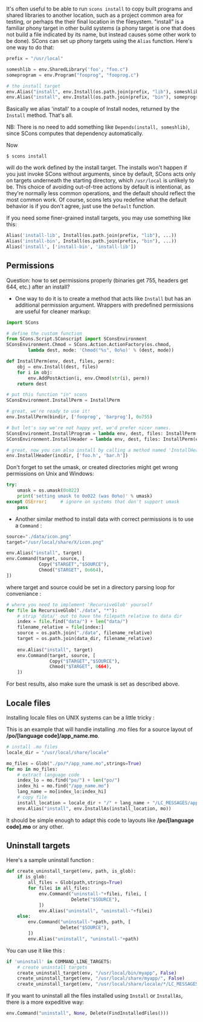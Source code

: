 It's often useful to be able to run `scons install` to copy built programs and shared libraries to another location, such as a project common area for testing, or perhaps the their final location in the filesystem. "install" is a familiar phony target in other build systems (a phony target is one that does not build a file indicated by its name, but instead causes some other work to be done). SCons can set up phony targets using the `Alias` function. Here's one way to do that: 

```python
prefix = "/usr/local"

someshlib = env.SharedLibrary('foo', "foo.c")
someprogram = env.Program("fooprog", "fooprog.c")

# the install target
env.Alias("install", env.Install(os.path.join(prefix, "lib"), someshlib))
env.Alias("install", env.Install(os.path.join(prefix, "bin"), someprogram))
```

Basically we alias 'install' to a couple of Install nodes, returned by the `Install` method. That's all. 

NB: There is no need to add something like `Depends(install, someshlib)`, since SCons computes that dependency automatically. 

Now
```
$ scons install
```

will do the work defined by the install target.  The installs won't happen if you just invoke SCons without arguments, since by default, SCons acts only on targets underneath the starting directory, which `/usr/local` is unlikely to be. This choice of avoiding out-of-tree actions by default is intentional, as they're normally less common operations, and the default should reflect the most common work.  Of course, scons lets you redefine what the default behavior is if you don't agree, just use the `Default` function.

If you need some finer-grained install targets, you may use something like this: 
```python
Alias('install-lib', Install(os.path.join(prefix, "lib"), ...))
Alias('install-bin', Install(os.path.join(prefix, "bin"), ...))
Alias('install', ['install-bin', 'install-lib'])
```

## Permissions

Question:  how to set permissions properly (binaries get 755, headers get 644, etc.) after an install? 

* One way to do it is to create a method that acts like `Install` but has an additional permission argument. Wrappers with predefined permissions are useful for cleaner markup: 

```python
import SCons

# define the custom function
from SCons.Script.SConscript import SConsEnvironment
SConsEnvironment.Chmod = SCons.Action.ActionFactory(os.chmod,
        lambda dest, mode: 'Chmod("%s", 0o%o)' % (dest, mode))

def InstallPerm(env, dest, files, perm):
    obj = env.Install(dest, files)
    for i in obj:
        env.AddPostAction(i, env.Chmod(str(i), perm))
    return dest

# put this function "in" scons
SConsEnvironment.InstallPerm = InstallPerm

# great, we're ready to use it!
env.InstallPerm(bindir, ['fooprog', 'barprog'], 0o755)

# but let's say we're not happy yet, we'd prefer nicer names.
SConsEnvironment.InstallProgram = lambda env, dest, files: InstallPerm(env, dest, files, 0755)
SConsEnvironment.InstallHeader = lambda env, dest, files: InstallPerm(env, dest, files, 0644)

# great, now you can also install by calling a method named 'InstallHeader' or 'InstallProgram'!
env.InstallHeader(incdir, ['foo.h', 'bar.h'])
```
Don't forget to set the umask, or created directories might get wrong permissions on Unix and Windows: 

```python
try:
    umask = os.umask(0o022)
    print('setting umask to 0o022 (was 0o%o)' % umask)
except OSError:     # ignore on systems that don't support umask
    pass
```

* Another similar method to install data with correct permissions is to use a `Command` : 

```python
source="./data/icon.png"
target="/usr/local/share/X/icon.png"

env.Alias("install", target)
env.Command(target, source, [
            Copy("$TARGET","$SOURCE"),
            Chmod("$TARGET", 0o664),
])
```
where target and source could be set in a directory parsing loop for conveniance : 

```python
# where you need to implement 'RecursiveGlob' yourself 
for file in RecursiveGlob("./data", "*"):
    # strip 'data/' out to have the filepath relative to data dir
    index = file.find("data/") + len("data/")
    filename_relative = file[index:]
    source = os.path.join("./data", filename_relative)
    target = os.path.join(data_dir, filename_relative)
            
    env.Alias("install", target)
    env.Command(target, source, [
                Copy("$TARGET","$SOURCE"),
                Chmod("$TARGET", 0664),
    ])
```
For best results, also make sure the umask is set as described above. 


## Locale files

Installing locale files on UNIX systems can be a little tricky : 

This is an example that will handle installing .mo files for a source layout of **/po/[language code]/app_name.mo**. 

```python
# install .mo files
locale_dir = "/usr/local/share/locale"

mo_files = Glob("./po/*/app_name.mo",strings=True)
for mo in mo_files:
    # extract language code
    index_lo = mo.find("po/") + len("po/")
    index_hi = mo.find("/app_name.mo")
    lang_name = mo[index_lo:index_hi]
    # copy file
    install_location = locale_dir + "/" + lang_name + "/LC_MESSAGES/app_name.mo"
    env.Alias("install", env.InstallAs(install_location, mo))
```
It should be simple enough to adapt this code to layouts like **/po/[language code].mo** or any other. 


## Uninstall targets

Here's a sample uninstall function : 

```python
def create_uninstall_target(env, path, is_glob):
    if is_glob:
        all_files = Glob(path,strings=True)
        for filei in all_files:
            env.Command("uninstall-"+filei, filei, [
                        Delete("$SOURCE"),
            ])
            env.Alias("uninstall", "uninstall-"+filei)   
    else:
        env.Command("uninstall-"+path, path, [
                    Delete("$SOURCE"),
        ])
        env.Alias("uninstall", "uninstall-"+path)  
```

You can use it like this : 

```python
if 'uninstall' in COMMAND_LINE_TARGETS:
    # create uninstall targets
    create_uninstall_target(env, "/usr/local/bin/myapp", False)
    create_uninstall_target(env, "/usr/local/share/myapp/", False)
    create_uninstall_target(env, "/usr/local/share/locale/*/LC_MESSAGES/myapp.mo", True)
```

If you want to uninstall all the files installed using `Install` or `InstallAs`, there is a more expeditive way: 

```python
env.Command("uninstall", None, Delete(FindInstalledFiles()))
```